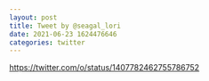 ```yaml
--- 
layout: post 
title: Tweet by @seagal_lori 
date: 2021-06-23 1624476646 
categories: twitter 
--- 
```

https://twitter.com/o/status/1407782462755786752